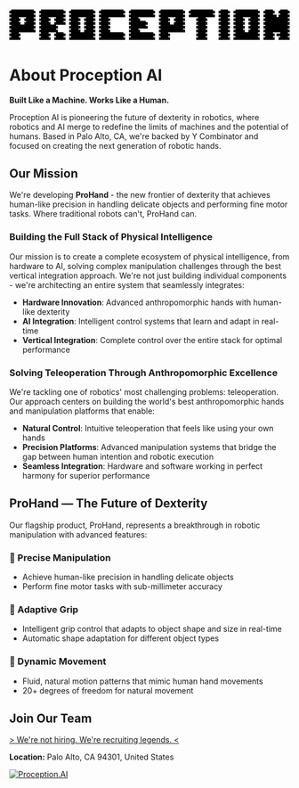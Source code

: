 <h1><a href="https://proception.ai" target="_blank"><img src="./media/proception.png" width="800px"/></a></h1>

# About Proception AI

**Built Like a Machine. Works Like a Human.**

Proception AI is pioneering the future of dexterity in robotics, where robotics and AI merge to redefine the limits of machines and the potential of humans. Based in Palo Alto, CA, we're backed by Y Combinator and focused on creating the next generation of robotic hands.

## Our Mission

We're developing **ProHand** - the new frontier of dexterity that achieves human-like precision in handling delicate objects and performing fine motor tasks. Where traditional robots can't, ProHand can.

### Building the Full Stack of Physical Intelligence

Our mission is to create a complete ecosystem of physical intelligence, from hardware to AI, solving complex manipulation challenges through the best vertical integration approach. We're not just building individual components - we're architecting an entire system that seamlessly integrates:

- **Hardware Innovation**: Advanced anthropomorphic hands with human-like dexterity
- **AI Integration**: Intelligent control systems that learn and adapt in real-time
- **Vertical Integration**: Complete control over the entire stack for optimal performance

### Solving Teleoperation Through Anthropomorphic Excellence

We're tackling one of robotics' most challenging problems: teleoperation. Our approach centers on building the world's best anthropomorphic hands and manipulation platforms that enable:

- **Natural Control**: Intuitive teleoperation that feels like using your own hands
- **Precision Platforms**: Advanced manipulation systems that bridge the gap between human intention and robotic execution
- **Seamless Integration**: Hardware and software working in perfect harmony for superior performance

## ProHand — The Future of Dexterity

Our flagship product, ProHand, represents a breakthrough in robotic manipulation with advanced features:

### 🎯 Precise Manipulation
- Achieve human-like precision in handling delicate objects
- Perform fine motor tasks with sub-millimeter accuracy

### 🤖 Adaptive Grip
- Intelligent grip control that adapts to object shape and size in real-time
- Automatic shape adaptation for different object types

### 🔄 Dynamic Movement
- Fluid, natural motion patterns that mimic human hand movements
- 20+ degrees of freedom for natural movement


## Join Our Team

[>   We're not hiring. We're recruiting legends.  <](https://www.proception.ai/careers)

**Location:** Palo Alto, CA 94301, United States


<p>
<a href="https://proception.ai" target="_blank"><img alt="Proception.AI" src="https://img.shields.io/website?style=for-the-badge&url=https%3A%2F%2Fproception.ai" /></a> 
</p>
